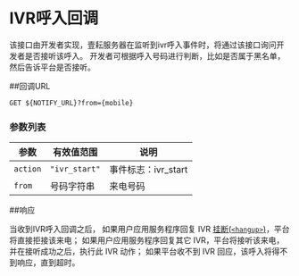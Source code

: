 # IVR呼入回调
<!-- toc -->

该接口由开发者实现，壹耘服务器在监听到ivr呼入事件时，将通过该接口询问开发者是否接听该呼入。
开发者可根据呼入号码进行判断，比如是否属于黑名单，然后告诉平台是否接听。

##回调URL
    
```
GET ${NOTIFY_URL}?from={mobile}
```

### 参数列表
| 参数                  | 有效值范围       |  说明                                   |
| --------------------- | ---------------- | --------------------------------------- |
| `action`              | `"ivr_start"`    | 事件标志：ivr_start                     |
| `from`                | 号码字符串       | 来电号码                                |

##响应

当收到IVR呼入回调之后，
如果用户应用服务程序回复 IVR [挂断(`<hangup>`)](./action/hangup.md)，平台将直接拒接该来电；
如果用户应用服务程序回复其它 IVR，平台将接听该来电，并在接听成功之后，执行此 IVR 动作；
如果平台收不到 IVR 回应，该呼入将得不到响应，直到超时。
